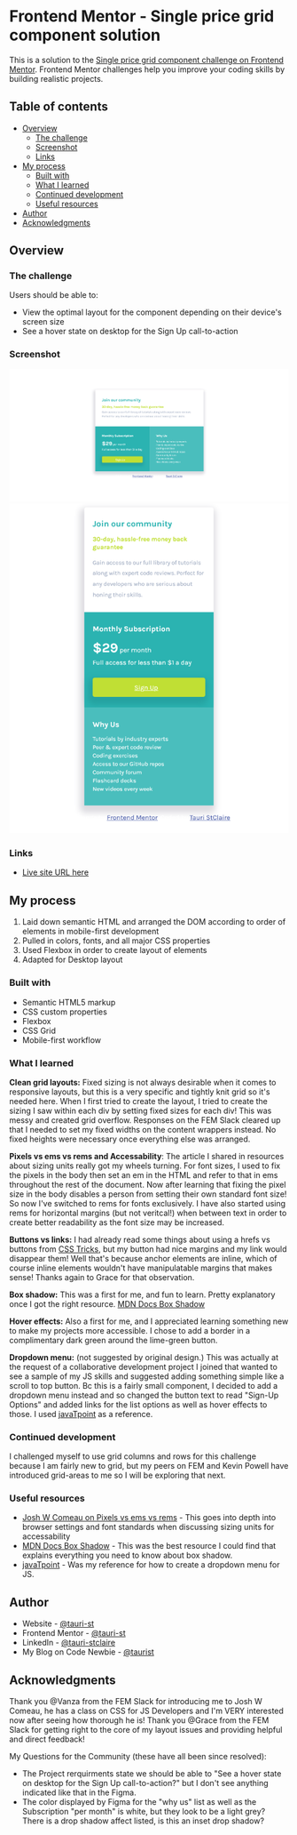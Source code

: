 # Frontend Mentor - Single price grid component solution

This is a solution to the [Single price grid component challenge on Frontend Mentor](https://www.frontendmentor.io/challenges/single-price-grid-component-5ce41129d0ff452fec5abbbc). Frontend Mentor challenges help you improve your coding skills by building realistic projects. 

## Table of contents

- [Overview](#overview)
  - [The challenge](#the-challenge)
  - [Screenshot](#screenshot)
  - [Links](#links)
- [My process](#my-process)
  - [Built with](#built-with)
  - [What I learned](#what-i-learned)
  - [Continued development](#continued-development)
  - [Useful resources](#useful-resources)
- [Author](#author)
- [Acknowledgments](#acknowledgments)

## Overview

### The challenge

Users should be able to:

- View the optimal layout for the component depending on their device's screen size
- See a hover state on desktop for the Sign Up call-to-action

### Screenshot

![Desktop and Tablet Styles](/images/fem-grid-solution-screenshot.png)
![Mobile](/images/fem-grid-mobile-solution-screenshot.png)

### Links

- [Live site URL here](https://tauri-st.github.io/single-price-grid-component-master/)

## My process

1. Laid down semantic HTML and arranged the DOM according to order of elements in mobile-first development
2. Pulled in colors, fonts, and all major CSS properties
3. Used Flexbox in order to create layout of elements
4. Adapted for Desktop layout

### Built with

- Semantic HTML5 markup
- CSS custom properties
- Flexbox
- CSS Grid
- Mobile-first workflow

### What I learned

**Clean grid layouts:** Fixed sizing is not always desirable when it comes to responsive layouts, but this is a very specific and tightly knit grid so it's needed here. When I first tried to create the layout, I tried to create the sizing I saw within each div by setting fixed sizes for each div! This was messy and created grid overflow. Responses on the FEM Slack cleared up that I needed to set my fixed widths on the content wrappers instead. No fixed heights were necessary once everything else was arranged.

**Pixels vs ems vs rems and Accessability**: The article I shared in resources about sizing units really got my wheels turning. For font sizes, I used to fix the pixels in the body then set an em in the HTML and refer to that in ems throughout the rest of the document. Now after learning that fixing the pixel size in the body disables a person from setting their own standard font size! So now I've switched to rems for fonts exclusively. I have also started using rems for horizontal margins (but not veritcal!) when between text in order to create better readability as the font size may be increased.

**Buttons vs links:** I had already read some things about using a hrefs vs buttons from [CSS Tricks](https://css-tricks.com/a-complete-guide-to-links-and-buttons/), but my button had nice margins and my link would disappear them! Well that's because anchor elements are inline, which of course inline elements wouldn't have manipulatable margins that makes sense! Thanks again to Grace for that observation.

**Box shadow:** This was a first for me, and fun to learn. Pretty explanatory once I got the right resource. [MDN Docs Box Shadow](https://developer.mozilla.org/en-US/docs/Web/CSS/box-shadow) 

**Hover effects:** Also a first for me, and I appreciated learning something new to make my projects more accessible. I chose to add a border in a complimentary dark green around the lime-green button.

**Dropdown menu:** (not suggested by original design.) This was actually at the request of a collaborative development project I joined that wanted to see a sample of my JS skills and suggested adding something simple like a scroll to top button. Bc this is a fairly small component, I decided to add a dropdown menu instead and so changed the button text to read "Sign-Up Options" and added links for the list options as well as hover effects to those. I used [javaTpoint](https://www.javatpoint.com/how-to-create-dropdown-list-using-javascript) as a reference.

### Continued development

I challenged myself to use grid columns and rows for this challenge because I am fairly new to grid, but my peers on FEM and Kevin Powell have introduced grid-areas to me so I will be exploring that next.

### Useful resources

- [Josh W Comeau on Pixels vs ems vs rems]((https://www.joshwcomeau.com/css/)surprising-truth-about-pixels-and-accessibility/) - This goes into depth into browser settings and font standards when discussing sizing units for accessability
- [MDN Docs Box Shadow](https://developer.mozilla.org/en-US/docs/Web/CSS/box-shadow) - This was the best resource I could find that explains everything you need to know about box shadow.
- [javaTpoint](https://www.javatpoint.com/how-to-create-dropdown-list-using-javascript) - Was my reference for how to create a dropdown menu for JS.

## Author

- Website - [@tauri-st](https://github.com/tauri-st)
- Frontend Mentor - [@tauri-st](https://www.frontendmentor.io/profile/tauri-st)
- LinkedIn - [@tauri-stclaire](https://www.linkedin.com/in/tauri-stclaire/)
- My Blog on Code Newbie - [@taurist](https://community.codenewbie.org/taurist)

## Acknowledgments

Thank you @Vanza from the FEM Slack for introducing me to Josh W Comeau, he has a class on CSS for JS Developers and I'm VERY interested now after seeing how thorough he is!
Thank you @Grace from the FEM Slack for getting right to the core of my layout issues and providing helpful and direct feedback!

My Questions for the Community (these have all been since resolved):
- The Project rerquirments state we should be able to "See a hover state on desktop for the Sign Up call-to-action?" but I don't see anything indicated like that in the Figma.
- The color displayed by Figma for the "why us" list as well as the Subscription "per month" is white, but they look to be a light grey? There is a drop shadow affect listed, is this an inset drop shadow?
